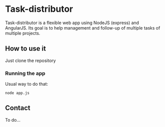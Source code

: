 # Task-distributor

Task-distributor is a flexible web app using NodeJS (express) and AngularJS.
Its goal is to help management and follow-up of multiple tasks of multiple projects.

## How to use it

Just clone the repository

### Running the app

Usual way to do that:

```shell
node app.js
```

## Contact

To do...